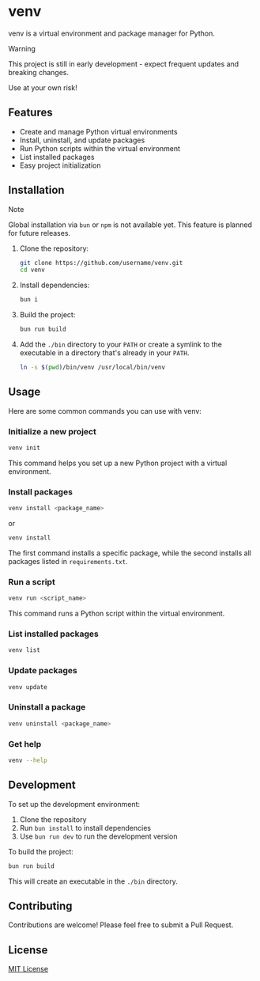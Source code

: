 # venv

venv is a virtual environment and package manager for Python.

> [!WARNING]
> This project is still in early development - expect frequent updates and
> breaking changes.
>
> Use at your own risk!

## Features

-   Create and manage Python virtual environments
-   Install, uninstall, and update packages
-   Run Python scripts within the virtual environment
-   List installed packages
-   Easy project initialization

## Installation

> [!NOTE]
> Global installation via `bun` or `npm` is not available yet.
> This feature is planned for future releases.

1. Clone the repository:
   ```bash
   git clone https://github.com/username/venv.git
   cd venv
   ```

2. Install dependencies:
   ```bash
   bun i
   ```

3. Build the project:
   ```bash
   bun run build
   ```

4. Add the `./bin` directory to your `PATH` or create a symlink to the
   executable in a directory that's already in your `PATH`.
   ```bash
   ln -s $(pwd)/bin/venv /usr/local/bin/venv
   ```

## Usage

Here are some common commands you can use with venv:

### Initialize a new project

```bash
venv init
```

This command helps you set up a new Python project with a virtual environment.

### Install packages

```bash
venv install <package_name>
```

or

```bash
venv install
```

The first command installs a specific package, while the second installs all
packages listed in `requirements.txt`.

### Run a script

```bash
venv run <script_name>
```

This command runs a Python script within the virtual environment.

### List installed packages

```bash
venv list
```

### Update packages

```bash
venv update
```

### Uninstall a package

```bash
venv uninstall <package_name>
```

### Get help

```bash
venv --help
```

## Development

To set up the development environment:

1. Clone the repository
2. Run `bun install` to install dependencies
3. Use `bun run dev` to run the development version

To build the project:

```bash
bun run build
```

This will create an executable in the `./bin` directory.

## Contributing

Contributions are welcome! Please feel free to submit a Pull Request.

## License

[MIT License](LICENSE)
